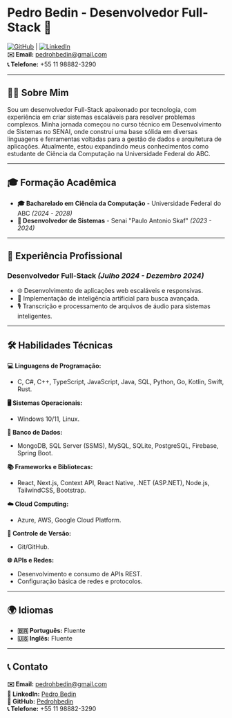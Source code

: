 # Pedro Bedin - Desenvolvedor Full-Stack 🚀

[![GitHub](https://img.shields.io/badge/GitHub-Profile-blue?logo=github)](https://github.com/Pedrohbedin/Pedrohbedin) | [![LinkedIn](https://img.shields.io/badge/LinkedIn-Profile-blue?logo=linkedin)](https://www.linkedin.com/in/pedro-bedin-878838275/)  
**✉️ Email:** [pedrohbedin@gmail.com](mailto:pedrohbedin@gmail.com)  
**📞 Telefone:** +55 11 98882-3290  

---

## 🧑‍💻 Sobre Mim

Sou um desenvolvedor Full-Stack apaixonado por tecnologia, com experiência em criar sistemas escaláveis para resolver problemas complexos. Minha jornada começou no curso técnico em Desenvolvimento de Sistemas no SENAI, onde construí uma base sólida em diversas linguagens e ferramentas voltadas para a gestão de dados e arquitetura de aplicações. Atualmente, estou expandindo meus conhecimentos como estudante de Ciência da Computação na Universidade Federal do ABC.

---

## 🎓 Formação Acadêmica

- **🎓 Bacharelado em Ciência da Computação** - Universidade Federal do ABC *(2024 - 2028)*
- **📘 Desenvolvedor de Sistemas** - Senai "Paulo Antonio Skaf" *(2023 - 2024)*

---

## 💼 Experiência Profissional

### Desenvolvedor Full-Stack *(Julho 2024 - Dezembro 2024)*
- 🌐 Desenvolvimento de aplicações web escaláveis e responsivas.
- 🤖 Implementação de inteligência artificial para busca avançada.
- 🎙️ Transcrição e processamento de arquivos de áudio para sistemas inteligentes.

---

## 🛠️ Habilidades Técnicas

**💻 Linguagens de Programação:**  
- C, C#, C++, TypeScript, JavaScript, Java, SQL, Python, Go, Kotlin, Swift, Rust.

**🖥️ Sistemas Operacionais:**  
- Windows 10/11, Linux.

**💾 Banco de Dados:**  
- MongoDB, SQL Server (SSMS), MySQL, SQLite, PostgreSQL, Firebase, Spring Boot.

**📚 Frameworks e Bibliotecas:**  
- React, Next.js, Context API, React Native, .NET (ASP.NET), Node.js, TailwindCSS, Bootstrap.

**☁️ Cloud Computing:**  
- Azure, AWS, Google Cloud Platform.

**🔧 Controle de Versão:**  
- Git/GitHub.

**🌐 APIs e Redes:**  
- Desenvolvimento e consumo de APIs REST.
- Configuração básica de redes e protocolos.

---

## 🌍 Idiomas

- **🇧🇷 Português:** Fluente  
- **🇺🇸 Inglês:** Fluente

---

## 📞 Contato

**✉️ Email:** [pedrohbedin@gmail.com](mailto:pedrohbedin@gmail.com)  
**🔗 LinkedIn:** [Pedro Bedin](https://www.linkedin.com/in/pedro-bedin-878838275/)  
**🐙 GitHub:** [Pedrohbedin](https://github.com/Pedrohbedin/Pedrohbedin)  
**📞 Telefone:** +55 11 98882-3290
